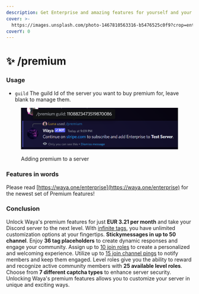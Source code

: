 ```yaml
---
description: Get Enterprise and amazing features for yourself and your Guilds!
cover: >-
  https://images.unsplash.com/photo-1467810563316-b5476525c0f9?crop=entropy&cs=srgb&fm=jpg&ixid=M3wxOTcwMjR8MHwxfHNlYXJjaHw1fHxmaXJld29ya3xlbnwwfHx8fDE2ODQ0NDA2ODR8MA&ixlib=rb-4.0.3&q=85
coverY: 0
---
```


# ✨ /premium

### Usage

* `guild` The guild Id of the server you want to buy premium for, leave blank to manage them.

<figure><img src="../.gitbook/assets/image (16).png" alt=""><figcaption><p>Adding premium to a server</p></figcaption></figure>

### Features in words

Please read [https://waya.one/enterprise](https://waya.one/enterprise) for the newest set of Premium features!

### Conclusion

Unlock Waya's premium features for just **EUR 3.21 per month** and take your Discord server to the next level. With [infinite tags](../utilities/tags.md), you have unlimited customization options at your fingertips. **Stickymessages in up to 50 channel**. Enjoy **36 tag placeholders** to create dynamic responses and engage your community. Assign up to [10 join roles](../greetings/welcomer/#join-roles) to create a personalized and welcoming experience. Utilize up to [15 join channel pings](../greetings/welcomer/#join-pings) to notify members and keep them engaged. Level roles give you the ability to reward and recognize active community members with **25 available level roles**. Choose from **7 different captcha types** to enhance server security. Unlocking Waya's premium features allows you to customize your server in unique and exciting ways.
